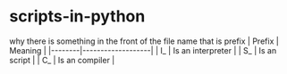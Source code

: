 # scripts-in-python
why there is something in the front of the file name that is prefix
| Prefix | Meaning           |
|--------|-------------------|
| I_     | Is an interpreter |
| S_     | Is an script      |
| C_     | Is an compiler    |